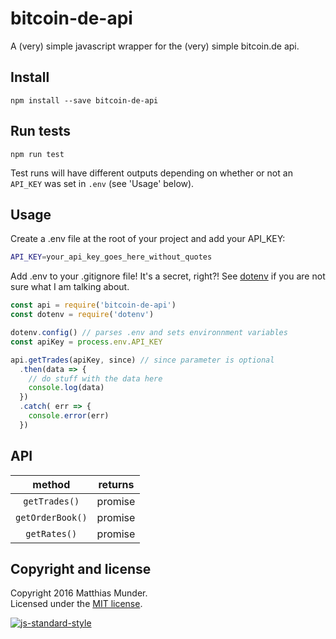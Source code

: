 # bitcoin-de-api

A (very) simple javascript wrapper for the (very) simple bitcoin.de api.

## Install
`npm install --save bitcoin-de-api`

## Run tests
`npm run test`  

Test runs will have different outputs depending on whether or not an `API_KEY` was set in `.env` (see 'Usage' below).

## Usage
Create a .env file at the root of your project and add your API_KEY:

```bash
API_KEY=your_api_key_goes_here_without_quotes
```

Add .env to your .gitignore file! It's a secret, right?! See [dotenv](https://www.npmjs.com/package/dotenv) if you are not sure what I am talking about.

```js
const api = require('bitcoin-de-api')
const dotenv = require('dotenv')

dotenv.config() // parses .env and sets environnment variables
const apiKey = process.env.API_KEY

api.getTrades(apiKey, since) // since parameter is optional
  .then(data => {
    // do stuff with the data here
    console.log(data)
  })
  .catch( err => {
    console.error(err)
  })
```

## API

| method           | returns       |
| :--------------: | :-----------: |
| `getTrades()`    | promise       |
| `getOrderBook()` | promise       |
| `getRates()`     | promise       |

## Copyright and license

Copyright 2016 Matthias Munder.  
Licensed under the [MIT license](./LICENSE).

[![js-standard-style](https://cdn.rawgit.com/feross/standard/master/badge.svg)](https://github.com/feross/standard)
